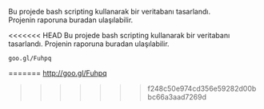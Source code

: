 Bu projede bash scripting kullanarak bir veritabanı tasarlandı.  
Projenin raporuna buradan ulaşılabilir.  

<<<<<<< HEAD
	Bu projede bash scripting kullanarak bir veritabanı tasarlandı.
Projenin raporuna buradan ulaşılabilir.

	goo.gl/Fuhpq
=======
	http://goo.gl/Fuhpq
>>>>>>> f248c50e974cd356e59282d00bbc66a3aad7269d
